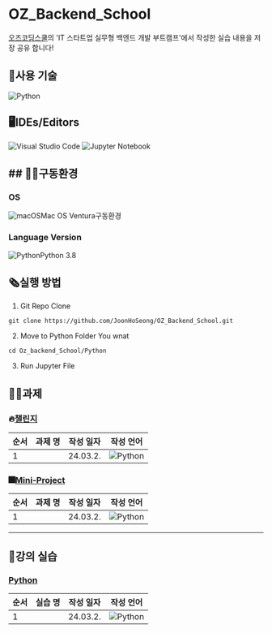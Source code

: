 # OZ_Backend_School
[오즈코딩스쿨](https://ozcodingschool.com/)의 'IT 스타트업 실무형 백엔드 개발 부트캠프'에서 작성한 실습 내용을 저장 공유 합니다!

## 💬사용 기술
![Python](https://img.shields.io/badge/python-3670A0?style=for-the-badge&logo=python&logoColor=ffdd54)

## 🖥IDEs/Editors
![Visual Studio Code](https://img.shields.io/badge/Visual%20Studio%20Code-0078d7.svg?style=for-the-badge&logo=visual-studio-code&logoColor=white)
![Jupyter Notebook](https://img.shields.io/badge/jupyter-%23FA0F00.svg?style=for-the-badge&logo=jupyter&logoColor=white)

## ## :man_mechanic:구동환경
### OS
![macOS](https://img.shields.io/badge/mac%20os-000000?style=for-the-badge&logo=macos&logoColor=F0F0F0)Mac OS Ventura구동환경
### Language Version
![Python](https://img.shields.io/badge/python-3670A0?style=for-the-badge&logo=python&logoColor=ffdd54)Python 3.8

## 🗞실행 방법
1. Git Repo Clone

```
git clone https://github.com/JoonHoSeong/OZ_Backend_School.git
```
2. Move to Python Folder You wnat
```
cd Oz_backend_School/Python
```
3. Run Jupyter File

## 🧑‍💻과제
### 🔥[챌린지](https://github.com/JoonHoSeong/OZ_Backend_School/tree/main/Python/homework)
| 순서 | 과제 명 | 작성 일자  | 작성 언어  | 
| --- | --- | --- | --- |
| 1 | []() | 24.03.2. | ![Python](https://img.shields.io/badge/python-3670A0?style=for-the-badge&logo=python&logoColor=ffdd54) |

### 🎆[Mini-Project](https://github.com/JoonHoSeong/OZ_Backend_School/tree/main/Python/mini_project)
| 순서 | 과제 명 | 작성 일자 | 작성 언어  | 
| --- | --- | --- | --- |
| 1 | []() | 24.03.2. | ![Python](https://img.shields.io/badge/python-3670A0?style=for-the-badge&logo=python&logoColor=ffdd54) |

<hr>

## 🏃강의 실습
### [Python](https://github.com/JoonHoSeong/OZ_Backend_School/tree/main/Python/Trainning)
| 순서 | 실습 명 | 작성 일자 | 작성 언어  | 
| --- | --- | --- | --- |
| 1 | []() | 24.03.2. | ![Python](https://img.shields.io/badge/python-3670A0?style=for-the-badge&logo=python&logoColor=ffdd54) |
